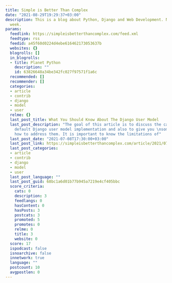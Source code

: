 ```yaml
---
title: Simple is Better Than Complex
date: "2021-08-29T19:29:37+03:00"
description: This is a blog about Python, Django and Web Development. New posts every
  week.
params:
  feedlink: https://simpleisbetterthancomplex.com/feed.xml
  feedtype: rss
  feedid: a45f60d0224d4ebe616462173053637b
  websites: {}
  blogrolls: []
  in_blogrolls:
  - title: Planet Python
    description: ""
    id: 63826648a34be342fc027f97571f1a6c
  recommended: []
  recommender: []
  categories:
  - article
  - contrib
  - django
  - model
  - user
  relme: {}
  last_post_title: What You Should Know About The Django User Model
  last_post_description: "The goal of this article is to discuss the caveats of the
    default Django user model implementation and also to give you \nsome advice on
    how to address them. It is important to know the limitations of"
  last_post_date: "2021-07-08T17:30:00+03:00"
  last_post_link: https://simpleisbetterthancomplex.com/article/2021/07/08/what-you-should-know-about-the-django-user-model.html
  last_post_categories:
  - article
  - contrib
  - django
  - model
  - user
  last_post_language: ""
  last_post_guid: 68bc1a6d01b77b945a7219e4cf405bbc
  score_criteria:
    cats: 0
    description: 3
    feedlangs: 0
    hasContent: 0
    hasPosts: 3
    postcats: 3
    promoted: 5
    promotes: 0
    relme: 0
    title: 3
    website: 0
  score: 17
  ispodcast: false
  isnoarchive: false
  innetwork: true
  language: ""
  postcount: 10
  avgpostlen: 0
---
```

